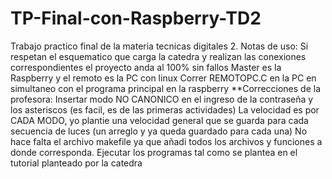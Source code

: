 # TP-Final-con-Raspberry-TD2
Trabajo practico final de la materia tecnicas digitales 2.
Notas de uso:
Si respetan el esquematico que carga la catedra y realizan las conexiones correspondientes el proyecto anda al 100% sin fallos
Master es la Raspberry y el remoto es la PC con linux
Correr REMOTOPC.C en la PC en simultaneo con el programa principal en la raspberry
**Correcciones de la profesora:
  Insertar modo NO CANONICO en el ingreso de la contraseña y los asteriscos (es facil, es de las primeras actividades)
  La velocidad es por CADA MODO, yo plantie una velocidad general que se guarda para cada secuencia de luces (un arreglo y ya queda guardado para cada una)
  No hace falta el archivo makefile ya que añadi todos los archivos y funciones a donde corresponda.
  Ejecutar los programas tal como se plantea en el tutorial planteado por la catedra
